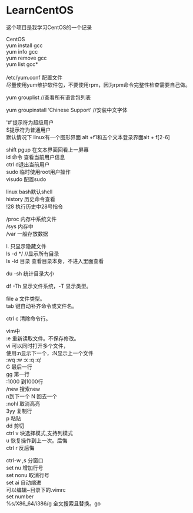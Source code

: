 # LearnCentOS
这个项目是我学习CentOS的一个记录

CentOS <br>
yum install gcc <br>
yum info gcc <br>
yum remove gcc <br>
yum list gcc* <br>
<br>
/etc/yum.conf 配置文件<br>
尽量使用yum维护软件包，不要使用rpm，因为rpm命令完整性检查需要自己做。<br>

yum grouplist //查看所有语言包列表<br>

yum groupinstall ‘Chinese Support’ //安装中文字体<br>

'#'提示符为超级用户<br>
$提示符为普通用户<br>
默认情况下 linux有一个图形界面 alt +f1和五个文本登录界面alt + f[2-6]<br>

shift pgup  在文本界面回看上一屏幕<br>
id 命令 查看当前用户信息<br>
ctrl d退出当前用户<br>
sudo  临时使用root用户操作<br>
visudo 配置sudo<br>

linux bash默认shell<br>
history  历史命令查看<br>
!28    执行历史中28号指令<br>

/proc   内存中系统文件<br>
/sys   内存中<br>
/var   一般存放数据<br>

l.   只显示隐藏文件<br>
ls -d */   //显示所有目录<br>
ls -ld 目录     查看目录本身，不进入里面查看<br>

du -sh   统计目录大小<br>

df -Th    显示文件系统，-T 显示类型。<br>

file a   文件类型。<br>
tab 键自动补齐命令或文件名。<br>

ctrl c  清除命令行。<br>

vim中<br>
:e  重新读取文件。不保存修改。<br>
vi 可以同时打开多个文件，<br>
使用:n显示下一个，:N显示上一个文件<br>
:wq  :w  :x  :q  :q!<br>
G  最后一行<br>
gg 第一行<br>
:1000   到1000行<br>
/new   搜索new <br>
n到下一个 N 回去一个<br>
:nohl    取消高亮<br>
3yy  复制行<br>
p  粘贴<br>
dd  剪切<br>
ctrl v  块选择模式,支持列模式<br>
u  恢复操作到上一次。后悔<br>
ctrl r 反后悔<br>

ctrl-w ,s 分窗口<br>
set nu 增加行号  <br>
set nonu  取消行号<br>
set ai  自动缩进<br>
可以编辑~目录下的.vimrc<br>
   set number<br>
%s/X86_64/i386/g      全文搜索且替换。go<br>
   
   
